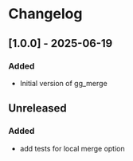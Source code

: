 # Changelog

## \[1.0.0\] - 2025-06-19

### Added

- Initial version of gg\_merge

## Unreleased

### Added

- add tests for local merge option
